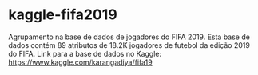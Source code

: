 # kaggle-fifa2019
Agrupamento na base de dados de jogadores do FIFA 2019. Esta base de dados contém 89 atributos de 18.2K jogadores de futebol da edição 2019 do FIFA. Link para a base de dados no Kaggle: https://www.kaggle.com/karangadiya/fifa19 
